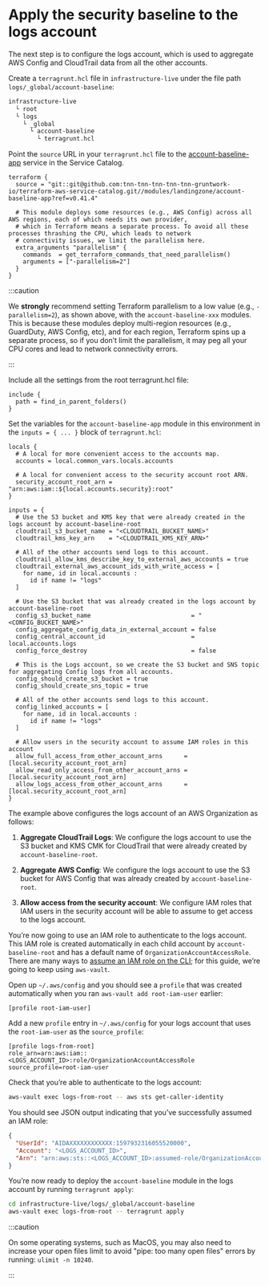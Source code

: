 # Apply the security baseline to the logs account

The next step is to configure the logs account, which is used to aggregate AWS Config and CloudTrail data from all the
other accounts.

Create a `terragrunt.hcl` file in `infrastructure-live` under the file path `logs/_global/account-baseline`:

```bash
infrastructure-live
  └ root
  └ logs
    └ _global
      └ account-baseline
        └ terragrunt.hcl
```

Point the `source` URL in your `terragrunt.hcl` file to the [account-baseline-app](https://github.com/tnn-tnn-tnn-tnn-tnn-gruntwork-io/terraform-aws-service-catalog/tree/v0.41.4/modules/landingzone/account-baseline-app) service in the Service Catalog.

```hcl title=infrastructure-live/logs/_global/account-baseline/terragrunt.hcl
terraform {
  source = "git::git@github.com:tnn-tnn-tnn-tnn-tnn-gruntwork-io/terraform-aws-service-catalog.git//modules/landingzone/account-baseline-app?ref=v0.41.4"

  # This module deploys some resources (e.g., AWS Config) across all AWS regions, each of which needs its own provider,
  # which in Terraform means a separate process. To avoid all these processes thrashing the CPU, which leads to network
  # connectivity issues, we limit the parallelism here.
  extra_arguments "parallelism" {
    commands  = get_terraform_commands_that_need_parallelism()
    arguments = ["-parallelism=2"]
  }
}
```

:::caution

We **strongly** recommend setting Terraform parallelism to a low value (e.g., `-parallelism=2`), as shown above, with the `account-baseline-xxx` modules. This is because these modules deploy multi-region resources (e.g., GuardDuty, AWS Config, etc), and for each region, Terraform spins up a separate process, so if you don’t limit the parallelism, it may peg all your CPU cores and lead to network connectivity errors.

:::

Include all the settings from the root terragrunt.hcl file:

```hcl title=infrastructure-live/logs/_global/account-baseline/terragrunt.hcl
include {
  path = find_in_parent_folders()
}
```

Set the variables for the `account-baseline-app` module in this environment in the `inputs = { ... }` block of `terragrunt.hcl`:

```hcl title=infrastructure-live/logs/_global/account-baseline/terragrunt.hcl
locals {
  # A local for more convenient access to the accounts map.
  accounts = local.common_vars.locals.accounts

  # A local for convenient access to the security account root ARN.
  security_account_root_arn = "arn:aws:iam::${local.accounts.security}:root"
}

inputs = {
  # Use the S3 bucket and KMS key that were already created in the logs account by account-baseline-root
  cloudtrail_s3_bucket_name = "<CLOUDTRAIL_BUCKET_NAME>"
  cloudtrail_kms_key_arn    = "<CLOUDTRAIL_KMS_KEY_ARN>"

  # All of the other accounts send logs to this account.
  cloudtrail_allow_kms_describe_key_to_external_aws_accounts = true
  cloudtrail_external_aws_account_ids_with_write_access = [
    for name, id in local.accounts :
      id if name != "logs"
  ]

  # Use the S3 bucket that was already created in the logs account by account-baseline-root
  config_s3_bucket_name                            = "<CONFIG_BUCKET_NAME>"
  config_aggregate_config_data_in_external_account = false
  config_central_account_id                        = local.accounts.logs
  config_force_destroy                             = false

  # This is the Logs account, so we create the S3 bucket and SNS topic for aggregating Config logs from all accounts.
  config_should_create_s3_bucket = true
  config_should_create_sns_topic = true

  # All of the other accounts send logs to this account.
  config_linked_accounts = [
    for name, id in local.accounts :
      id if name != "logs"
  ]

  # Allow users in the security account to assume IAM roles in this account
  allow_full_access_from_other_account_arns      = [local.security_account_root_arn]
  allow_read_only_access_from_other_account_arns = [local.security_account_root_arn]
  allow_logs_access_from_other_account_arns      = [local.security_account_root_arn]
}
```

The example above configures the logs account of an AWS Organization as follows:

1. **Aggregate CloudTrail Logs**: We configure the logs account to use the S3 bucket and KMS CMK for CloudTrail that
    were already created by `account-baseline-root`.

2. **Aggregate AWS Config**: We configure the logs account to use the S3 bucket for AWS Config that was already
    created by `account-baseline-root`.

3. **Allow access from the security account**: We configure IAM roles that IAM users in the security account will be
    able to assume to get access to the logs account.

You’re now going to use an IAM role to authenticate to the logs account. This IAM role is created automatically in each
child account by `account-baseline-root` and has a default name of `OrganizationAccountAccessRole`. There are many ways
to [assume an IAM role on the CLI](https://blog.gruntwork.io/a-comprehensive-guide-to-authenticating-to-aws-on-the-command-line-63656a686799);
for this guide, we’re going to keep using `aws-vault`.

Open up `~/.aws/config` and you should see a `profile` that was created automatically when you ran
`aws-vault add root-iam-user` earlier:

```text
[profile root-iam-user]
```

Add a new `profile` entry in `~/.aws/config` for your logs account that uses the `root-iam-user` as the
`source_profile`:

```text
[profile logs-from-root]
role_arn=arn:aws:iam::<LOGS_ACCOUNT_ID>:role/OrganizationAccountAccessRole
source_profile=root-iam-user
```

Check that you’re able to authenticate to the logs account:

```bash
aws-vault exec logs-from-root -- aws sts get-caller-identity
```

You should see JSON output indicating that you’ve successfully assumed an IAM role:

```json
{
  "UserId": "AIDAXXXXXXXXXXXX:1597932316055520000",
  "Account": "<LOGS_ACCOUNT_ID>",
  "Arn": "arn:aws:sts::<LOGS_ACCOUNT_ID>:assumed-role/OrganizationAccountAccessRole/1597932316055520000"
}
```

You’re now ready to deploy the `account-baseline` module in the logs account by running `terragrunt apply`:

```bash
cd infrastructure-live/logs/_global/account-baseline
aws-vault exec logs-from-root -- terragrunt apply
```

:::caution

On some operating systems, such as MacOS, you may also need to increase your open files limit to avoid "pipe: too many open files" errors by running: `ulimit -n 10240`.

:::

